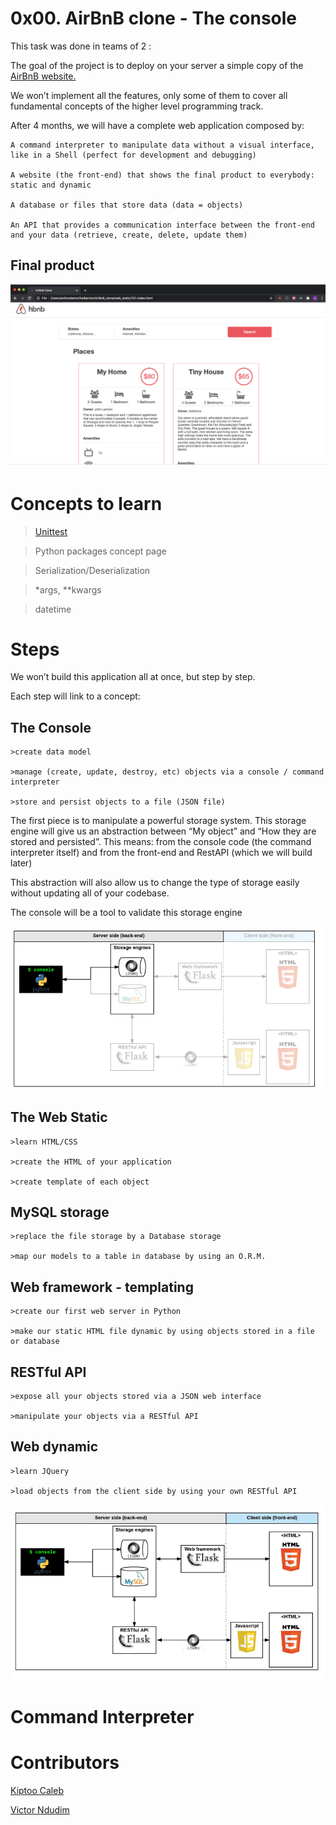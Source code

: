 # 0x00. AirBnB clone - The console

This task was done in teams of 2 :

The goal of the project is to deploy on your server a simple copy of the [AirBnB website.](https://intranet.alxswe.com/rltoken/m8g02HcD2ovrl_K-zulYBw)

We won’t implement all the features, only some of them to cover all fundamental concepts of the higher level programming track.

After 4 months, we will have a complete web application composed by:

    A command interpreter to manipulate data without a visual interface, like in a Shell (perfect for development and debugging)
    
    A website (the front-end) that shows the final product to everybody: static and dynamic
    
    A database or files that store data (data = objects)
    
    An API that provides a communication interface between the front-end and your data (retrieve, create, delete, update them)


## Final product

![Alt text](hbnb_screenshot.png)


# Concepts to learn

>[Unittest](https://intranet.alxswe.com/rltoken/87ml5W9WzLbH7yAJuGk_mA) 

>Python packages concept page

>Serialization/Deserialization

>*args, **kwargs

>datetime


# Steps

We won’t build this application all at once, but step by step.

Each step will link to a concept:

## The Console
    >create data model
    
    >manage (create, update, destroy, etc) objects via a console / command interpreter
    
    >store and persist objects to a file (JSON file)

The first piece is to manipulate a powerful storage system. This storage engine will give us an abstraction between “My object” and “How they are stored and persisted”. This means: from the console code (the command interpreter itself) and from the front-end and RestAPI (which we will build later)

This abstraction will also allow us to change the type of storage easily without updating all of your codebase.

The console will be a tool to validate this storage engine

![Alt text](<Screenshot from 2023-11-09 21-46-06-1.png>)


## The Web Static

    >learn HTML/CSS

    >create the HTML of your application

    >create template of each object


## MySQL storage

    >replace the file storage by a Database storage

    >map our models to a table in database by using an O.R.M.


## Web framework - templating
    >create our first web server in Python

    >make our static HTML file dynamic by using objects stored in a file or database

## RESTful API

    >expose all your objects stored via a JSON web interface

    >manipulate your objects via a RESTful API


## Web dynamic
    >learn JQuery

    >load objects from the client side by using your own RESTful API

![Alt text](<Screenshot from 2023-11-12 14-21-58.png>)


# Command Interpreter



# Contributors

[Kiptoo Caleb](https://github.com/kiptoobarchok)

[Victor Ndudim](https://github.com/Pa-vic)